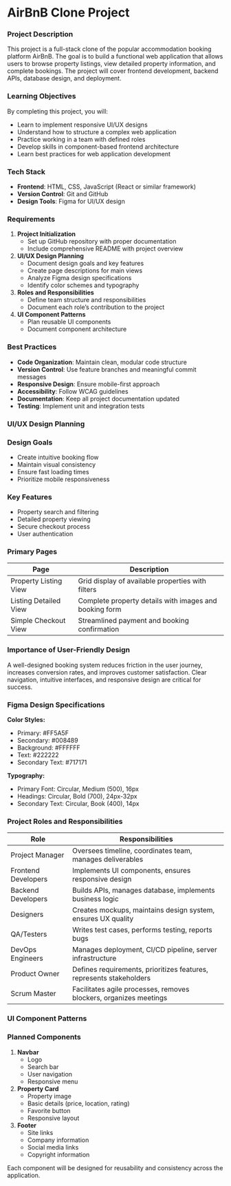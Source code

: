 # AirBnB Clone Project

### **Project Description**

This project is a full-stack clone of the popular accommodation booking platform AirBnB. The goal is to build a functional web application that allows users to browse property listings, view detailed property information, and complete bookings. The project will cover frontend development, backend APIs, database design, and deployment.

### **Learning Objectives**

By completing this project, you will:

- Learn to implement responsive UI/UX designs
- Understand how to structure a complex web application
- Practice working in a team with defined roles
- Develop skills in component-based frontend architecture
- Learn best practices for web application development

### **Tech Stack**

- **Frontend**: HTML, CSS, JavaScript (React or similar framework)
- **Version Control**: Git and GitHub
- **Design Tools**: Figma for UI/UX design

### **Requirements**

1. **Project Initialization**
    - Set up GitHub repository with proper documentation
    - Include comprehensive README with project overview
2. **UI/UX Design Planning**
    - Document design goals and key features
    - Create page descriptions for main views
    - Analyze Figma design specifications
    - Identify color schemes and typography
3. **Roles and Responsibilities**
    - Define team structure and responsibilities
    - Document each role’s contribution to the project
4. **UI Component Patterns**
    - Plan reusable UI components
    - Document component architecture

### **Best Practices**

- **Code Organization**: Maintain clean, modular code structure
- **Version Control**: Use feature branches and meaningful commit messages
- **Responsive Design**: Ensure mobile-first approach
- **Accessibility**: Follow WCAG guidelines
- **Documentation**: Keep all project documentation updated
- **Testing**: Implement unit and integration tests

### **UI/UX Design Planning**

### **Design Goals**

- Create intuitive booking flow
- Maintain visual consistency
- Ensure fast loading times
- Prioritize mobile responsiveness

### **Key Features**

- Property search and filtering
- Detailed property viewing
- Secure checkout process
- User authentication

### **Primary Pages**

| Page | Description |
| --- | --- |
| Property Listing View | Grid display of available properties with filters |
| Listing Detailed View | Complete property details with images and booking form |
| Simple Checkout View | Streamlined payment and booking confirmation |

### **Importance of User-Friendly Design**

A well-designed booking system reduces friction in the user journey, increases conversion rates, and improves customer satisfaction. Clear navigation, intuitive interfaces, and responsive design are critical for success.

### **Figma Design Specifications**

**Color Styles:**

- Primary: #FF5A5F
- Secondary: #008489
- Background: #FFFFFF
- Text: #222222
- Secondary Text: #717171

**Typography:**

- Primary Font: Circular, Medium (500), 16px
- Headings: Circular, Bold (700), 24px-32px
- Secondary Text: Circular, Book (400), 14px

### **Project Roles and Responsibilities**

| Role | Responsibilities |
| --- | --- |
| Project Manager | Oversees timeline, coordinates team, manages deliverables |
| Frontend Developers | Implements UI components, ensures responsive design |
| Backend Developers | Builds APIs, manages database, implements business logic |
| Designers | Creates mockups, maintains design system, ensures UX quality |
| QA/Testers | Writes test cases, performs testing, reports bugs |
| DevOps Engineers | Manages deployment, CI/CD pipeline, server infrastructure |
| Product Owner | Defines requirements, prioritizes features, represents stakeholders |
| Scrum Master | Facilitates agile processes, removes blockers, organizes meetings |

### **UI Component Patterns**

### **Planned Components**

1. **Navbar**
    - Logo
    - Search bar
    - User navigation
    - Responsive menu
2. **Property Card**
    - Property image
    - Basic details (price, location, rating)
    - Favorite button
    - Responsive layout
3. **Footer**
    - Site links
    - Company information
    - Social media links
    - Copyright information

Each component will be designed for reusability and consistency across the application.
